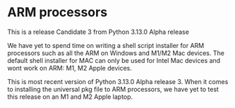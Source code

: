 # ARM processors
This is a release Candidate 3 from Python 3.13.0 Alpha release

We have yet to spend time on writing a shell script installer for ARM processors such as 
all the ARM on Windows and M1/M2 Mac devices. The default shell installer for MAC can only
be used for Intel Mac devices and wont work on ARM: M1, M2 Apple devices.  

This is most recent version of Python 3.13.0 Alpha release 3. When it comes to installing the universal pkg file to ARM
processors, we have yet to test this release on an M1 and M2 Apple laptop.
